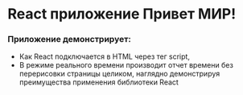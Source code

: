 # React приложение Привет МИР!
### Приложение демонстрирует:
* Как React подключается в HTML через тег script,
* В режиме реального времени производит отчет времени без перерисовки страницы целиком, наглядно демонстрируя преимущества применения библиотеки React
